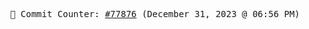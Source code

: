 <p align="center">
    <samp>
        📮 Commit Counter: <a href="https://github.com/Javascript-void0/Javascript-void0/commits/main">#77876</a> (December 31, 2023 @ 06:56 PM)
    </samp>
</p>